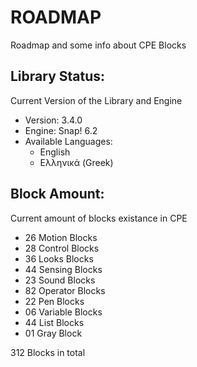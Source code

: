 # ROADMAP

Roadmap and some info about CPE Blocks

## Library Status:
Current Version of the Library and Engine
- Version: 3.4.0
- Engine: Snap! 6.2
- Available Languages:
  - English
  - Ελληνικά (Greek)

## Block Amount:
Current amount of blocks existance in CPE
- 26 Motion Blocks
- 28 Control Blocks
- 36 Looks Blocks
- 44 Sensing Blocks
- 23 Sound Blocks
- 82 Operator Blocks
- 22 Pen Blocks
- 06 Variable Blocks
- 44 List Blocks
- 01 Gray Block

312 Blocks in total
